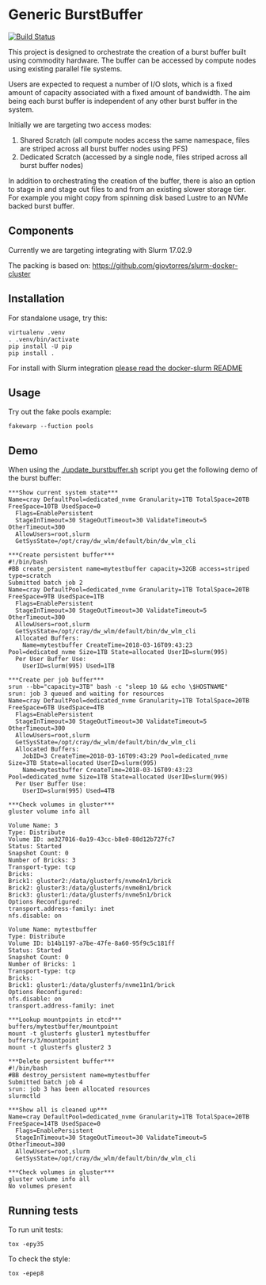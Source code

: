 # Generic BurstBuffer

[![Build Status](https://www.travis-ci.org/JohnGarbutt/burstbuffer.svg?branch=master)](https://www.travis-ci.org/JohnGarbutt/burstbuffer)

This project is designed to orchestrate the creation of a burst
buffer built using commodity hardware. The buffer can be accessed
by compute nodes using existing parallel file systems.

Users are expected to request a number of I/O slots, which is a
fixed amount of capacity associated with a fixed amount of
bandwidth. The aim being each burst buffer is independent of any
other burst buffer in the system.

Initially we are targeting two access modes:

1. Shared Scratch (all compute nodes access the same namespace,
   files are striped across all burst buffer nodes using PFS)
2. Dedicated Scratch (accessed by a single node, files striped
   across all burst buffer nodes)

In addition to orchestrating the creation of the buffer, there is
also an option to stage in and stage out files to and from an
existing slower storage tier. For example you might copy from
spinning disk based Lustre to an NVMe backed burst buffer.

## Components

Currently we are targeting integrating with Slurm 17.02.9

The packing is based on:
https://github.com/giovtorres/slurm-docker-cluster

## Installation

For standalone usage, try this:

```Console
virtualenv .venv
. .venv/bin/activate
pip install -U pip
pip install .
```

For install with Slurm integration [please read the docker-slurm
README](docker-slurm/README.md)

## Usage

Try out the fake pools example:
```Console
fakewarp --fuction pools
```

## Demo

When using the [./update_burstbuffer.sh](docker-slurm/update_burstbuffer.sh) script
you get the following demo of the burst buffer:

```Console
***Show current system state***
Name=cray DefaultPool=dedicated_nvme Granularity=1TB TotalSpace=20TB FreeSpace=10TB UsedSpace=0
  Flags=EnablePersistent
  StageInTimeout=30 StageOutTimeout=30 ValidateTimeout=5 OtherTimeout=300
  AllowUsers=root,slurm
  GetSysState=/opt/cray/dw_wlm/default/bin/dw_wlm_cli

***Create persistent buffer***
#!/bin/bash
#BB create_persistent name=mytestbuffer capacity=32GB access=striped type=scratch
Submitted batch job 2
Name=cray DefaultPool=dedicated_nvme Granularity=1TB TotalSpace=20TB FreeSpace=9TB UsedSpace=1TB
  Flags=EnablePersistent
  StageInTimeout=30 StageOutTimeout=30 ValidateTimeout=5 OtherTimeout=300
  AllowUsers=root,slurm
  GetSysState=/opt/cray/dw_wlm/default/bin/dw_wlm_cli
  Allocated Buffers:
    Name=mytestbuffer CreateTime=2018-03-16T09:43:23 Pool=dedicated_nvme Size=1TB State=allocated UserID=slurm(995)
  Per User Buffer Use:
    UserID=slurm(995) Used=1TB

***Create per job buffer***
srun --bb="capacity=3TB" bash -c "sleep 10 && echo \$HOSTNAME"
srun: job 3 queued and waiting for resources
Name=cray DefaultPool=dedicated_nvme Granularity=1TB TotalSpace=20TB FreeSpace=6TB UsedSpace=4TB
  Flags=EnablePersistent
  StageInTimeout=30 StageOutTimeout=30 ValidateTimeout=5 OtherTimeout=300
  AllowUsers=root,slurm
  GetSysState=/opt/cray/dw_wlm/default/bin/dw_wlm_cli
  Allocated Buffers:
    JobID=3 CreateTime=2018-03-16T09:43:29 Pool=dedicated_nvme Size=3TB State=allocated UserID=slurm(995)
    Name=mytestbuffer CreateTime=2018-03-16T09:43:23 Pool=dedicated_nvme Size=1TB State=allocated UserID=slurm(995)
  Per User Buffer Use:
    UserID=slurm(995) Used=4TB

***Check volumes in gluster***
gluster volume info all

Volume Name: 3
Type: Distribute
Volume ID: ae327016-0a19-43cc-b8e0-88d12b727fc7
Status: Started
Snapshot Count: 0
Number of Bricks: 3
Transport-type: tcp
Bricks:
Brick1: gluster2:/data/glusterfs/nvme4n1/brick
Brick2: gluster3:/data/glusterfs/nvme8n1/brick
Brick3: gluster1:/data/glusterfs/nvme5n1/brick
Options Reconfigured:
transport.address-family: inet
nfs.disable: on

Volume Name: mytestbuffer
Type: Distribute
Volume ID: b14b1197-a7be-47fe-8a60-95f9c5c181ff
Status: Started
Snapshot Count: 0
Number of Bricks: 1
Transport-type: tcp
Bricks:
Brick1: gluster1:/data/glusterfs/nvme11n1/brick
Options Reconfigured:
nfs.disable: on
transport.address-family: inet

***Lookup mountpoints in etcd***
buffers/mytestbuffer/mountpoint
mount -t glusterfs gluster1 mytestbuffer
buffers/3/mountpoint
mount -t glusterfs gluster2 3

***Delete persistent buffer***
#!/bin/bash
#BB destroy_persistent name=mytestbuffer
Submitted batch job 4
srun: job 3 has been allocated resources
slurmctld

***Show all is cleaned up***
Name=cray DefaultPool=dedicated_nvme Granularity=1TB TotalSpace=20TB FreeSpace=14TB UsedSpace=0
  Flags=EnablePersistent
  StageInTimeout=30 StageOutTimeout=30 ValidateTimeout=5 OtherTimeout=300
  AllowUsers=root,slurm
  GetSysState=/opt/cray/dw_wlm/default/bin/dw_wlm_cli

***Check volumes in gluster***
gluster volume info all
No volumes present
```

## Running tests

To run unit tests:

```Console
tox -epy35
```

To check the style:

```Console
tox -epep8
```
